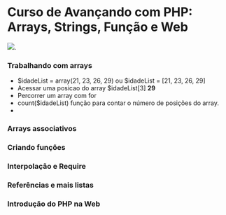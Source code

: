 # Curso de Avançando com PHP: Arrays, Strings, Função e Web
![](https://www.alura.com.br/assets/api/share/curso-php-arrays-strings-funcoes.png).

### Trabalhando com arrays
* $idadeList = array(21, 23, 26, 29) ou $idadeList = [21, 23, 26, 29]
* Acessar uma posicao do array $idadeList[3] **29**
* Percorrer um array com for
* count($idadeList) função para contar o número de posições do array.
* 
### Arrays associativos
### Criando funções
### Interpolação e Require
### Referências e mais listas
### Introdução do PHP na Web

